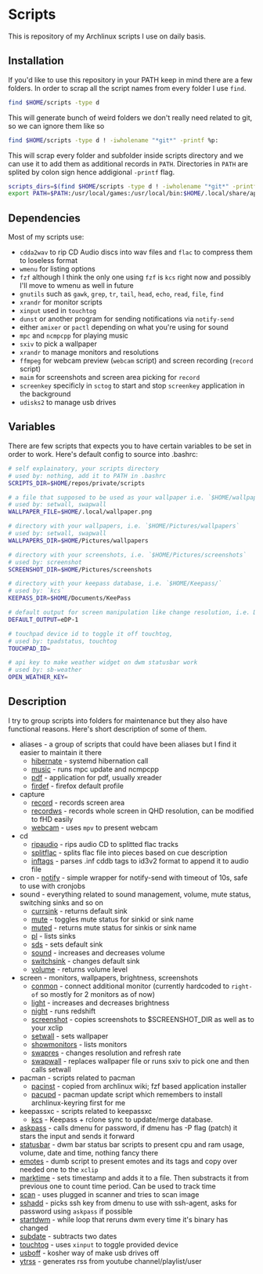 # Scripts

This is repository of my Archlinux scripts I use on daily basis.

## Installation

If you'd like to use this repository in your PATH keep in mind there are a few folders. In order to scrap all the script names from every folder I use `find`.

```sh
find $HOME/scripts -type d
```

This will generate bunch of weird folders we don't really need related to git, so we can ignore them like so

```sh
find $HOME/scripts -type d ! -iwholename "*git*" -printf %p:
```

This will scrap every folder and subfolder inside scripts directory and we can use it to add them as additional records in `PATH`. Directories in `PATH` are splited by colon sign hence addigional `-printf` flag. 

```sh 
scripts_dirs=$(find $HOME/scripts -type d ! -iwholename "*git*" -printf %p:)
export PATH=$PATH:/usr/local/games:/usr/local/bin:$HOME/.local/share/applications:$HOME/:$scripts_dirs
```

## Dependencies

Most of my scripts use: 

- `cdda2wav` to rip CD Audio discs into wav files and `flac` to compress them to loseless format
- `wmenu` for listing options 
- `fzf` although I think the only one using `fzf` is `kcs` right now and possibly I'll move to wmenu as well in future
- `gnutils` such as `gawk`, `grep`, `tr`, `tail`, `head`, `echo`, `read`, `file`, `find`
- `xrandr` for monitor scripts
- `xinput` used in `touchtog`
- `dunst` or another program for sending notifications via `notify-send`
- either `amixer` or `pactl` depending on what you're using for sound
- `mpc` and `ncmpcpp` for playing music
- `sxiv` to pick a wallpaper 
- `xrandr` to manage monitors and resolutions
- `ffmpeg` for webcam preview (`webcam` script) and screen recording (`record` script)
- `maim` for screenshots and screen area picking for `record`
- `screenkey` specificly in `sctog` to start and stop `screenkey` application in the background
- `udisks2` to manage usb drives

## Variables

There are few scripts that expects you to have certain variables to be set in order to work. Here's default config to source into .bashrc:

```bash
# self explainatory, your scripts directory
# used by: nothing, add it to PATH in .bashrc
SCRIPTS_DIR=$HOME/repos/private/scripts

# a file that supposed to be used as your wallpaper i.e. `$HOME/wallpaper.png` 
# used by: setwall, swapwall 
WALLPAPER_FILE=$HOME/.local/wallpaper.png

# directory with your wallpapers, i.e. `$HOME/Pictures/wallpapers` 
# used by: setwall, swapwall 
WALLPAPERS_DIR=$HOME/Pictures/wallpapers

# directory with your screenshots, i.e. `$HOME/Pictures/screenshots` 
# used by: screenshot
SCREENSHOT_DIR=$HOME/Pictures/screenshots

# directory with your keepass database, i.e. `$HOME/Keepass/` 
# used by: `kcs`
KEEPASS_DIR=$HOME/Documents/KeePass

# default output for screen manipulation like change resolution, i.e. DP-4` conmon 
DEFAULT_OUTPUT=eDP-1

# touchpad device id to toggle it off touchtog, 
# used by: tpadstatus, touchtog
TOUCHPAD_ID=

# api key to make weather widget on dwm statusbar work
# used by: sb-weather
OPEN_WEATHER_KEY= 
```

## Description

I try to group scripts into folders for maintenance but they also have functional reasons. Here's short description of some of them. 

- aliases - a group of scripts that could have been aliases but I find it easier to maintain it there
	- [hibernate](https://github.com/smoorg/scripts/blob/main/aliases/hibernate) - systemd hibernation call
	- [music](https://github.com/smoorg/scripts/blob/main/aliases/music) - runs mpc update and ncmpcpp 
	- [pdf](https://github.com/smoorg/scripts/blob/main/aliases/pdf) - application for pdf, usually xreader
    - [firdef](https://github.com/smoorg/scripts/blob/main/aliases/firdef) - firefox default profile
- capture
    - [record](https://github.com/smoorg/scripts/blob/main/capture/record) - records screen area
    - [recordws](https://github.com/smoorg/scripts/blob/main/capture/recordws) - records whole screen in QHD resolution, can be modified to fHD easily
    - [webcam](https://github.com/smoorg/scripts/blob/main/capture/webcam) - uses `mpv` to present webcam
- cd
    - [ripaudio](https://github.com/smoorg/scripts/blob/main/cd/ripaudio) - rips audio CD to splitted flac tracks
    - [splitflac](https://github.com/smoorg/scripts/blob/main/cd/splitflac) - splits flac file into pieces based on cue description
    - [inftags](https://github.com/smoorg/scripts/blob/main/cd/inftags) - parses .inf cddb tags to id3v2 format to append it to audio file
- cron
        - [notify](https://github.com/smoorg/scripts/blob/main/cron/notify) - simple wrapper for notify-send with timeout of 10s, safe to use with cronjobs
- sound - everything related to sound management, volume, mute status, switching sinks and so on
	- [currsink](https://github.com/smoorg/scripts/blob/main/sound/currsink) - returns default sink
	- [mute](https://github.com/smoorg/scripts/blob/main/sound/mute) - toggles mute status for sinkid or sink name
	- [muted](https://github.com/smoorg/scripts/blob/main/sound/muted) - returns mute status for sinkis or sink name
	- [pl](https://github.com/smoorg/scripts/blob/main/sound/pl) - lists sinks
	- [sds](https://github.com/smoorg/scripts/blob/main/sound/sds) - sets default sink
	- [sound](https://github.com/smoorg/scripts/blob/main/sound/sound) - increases and decreases volume
	- [switchsink](https://github.com/smoorg/scripts/blob/main/sound/switchsink) - changes default sink
	- [volume](https://github.com/smoorg/scripts/blob/main/sound/volume) - returns volume level
- screen - monitors, wallpapers, brightness, screenshots
	- [conmon](https://github.com/smoorg/scripts/blob/main/screen/conmon) - connect additional monitor (currently hardcoded to `right-of` so mostly for 2 monitors as of now)
	- [light](https://github.com/smoorg/scripts/blob/main/screen/light) - increases and decreases brightness
	- [night](https://github.com/smoorg/scripts/blob/main/screen/night) - runs redshift
	- [screenshot](https://github.com/smoorg/scripts/blob/main/screen/screenshot) - copies screenshots to $SCREENSHOT_DIR as well as to your xclip
	- [setwall](https://github.com/smoorg/scripts/blob/main/screen/setwall) - sets wallpaper
	- [showmonitors](https://github.com/smoorg/scripts/blob/main/screen/showmonitors) - lists monitors
	- [swapres](https://github.com/smoorg/scripts/blob/main/screen/swapres) - changes resolution and refresh rate
	- [swapwall](https://github.com/smoorg/scripts/blob/main/screen/swapwall) - replaces wallpaper file or runs sxiv to pick one and then calls setwall
- pacman - scripts related to pacman
	- [pacinst](https://github.com/smoorg/scripts/blob/main/pacman/pacinst) - copied from archlinux wiki; fzf based application installer
	- [pacupd](https://github.com/smoorg/scripts/blob/main/pacman/pacupd) - pacman update script which remembers to install archlinux-keyring first for me
- keepassxc - scripts related to keepassxc
	- [kcs](https://github.com/smoorg/scripts/blob/main/keepassxc/kcs) - Keepass + rclone sync to update/merge database.
- [askpass](https://github.com/smoorg/scripts/blob/main/askpass) - calls dmenu for password, if dmenu has -P flag (patch) it stars the input and sends it forward
- [statusbar](https://github.com/smoorg/scripts/blob/main/statusbar) - dwm bar status bar scripts to present cpu and ram usage, volume, date and time, nothing fancy there
- [emotes](https://github.com/smoorg/scripts/blob/main/emotes) - dumb script to present emotes and its tags and copy over needed one to the `xclip`
- [marktime](https://github.com/smoorg/scripts/blob/main/marktime) - sets timestamp and adds it to a file. Then substracts it from previous one to count time period. Can be used to track time
- [scan](https://github.com/smoorg/scripts/blob/main/scan) - uses plugged in scanner and tries to scan image
- [sshadd](https://github.com/smoorg/scripts/blob/main/sshadd) - picks ssh key from dmenu to use with ssh-agent, asks for password using `askpass` if possible
- [startdwm](https://github.com/smoorg/scripts/blob/main/startdwm) - while loop that reruns dwm every time it's binary has changed
- [subdate](https://github.com/smoorg/scripts/blob/main/subdate) - subtracts two dates
- [touchtog](https://github.com/smoorg/scripts/blob/main/touchtog) - uses `xinput` to toggle provided device
- [usboff](https://github.com/smoorg/scripts/blob/main/usboff) - kosher way of make usb drives off
- [ytrss](https://github.com/smoorg/scripts/blob/main/ytrss) - generates rss from youtube channel/playlist/user
